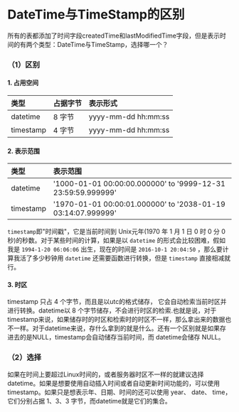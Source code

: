 # DateTime与TimeStamp的区别

所有的表都添加了时间字段createdTime和lastModifiedTime字段，但是表示时间的有两个类型：DateTime与TimeStamp，选择哪一个？

### （1）区别

#### 1. 占用空间

| 类型 | 占据字节 | 表示形式 |
| :--- | :--- | :--- |
| datetime | 8 字节 | yyyy-mm-dd hh:mm:ss |
| timestamp | 4 字节 | yyyy-mm-dd hh:mm:ss |

#### 2. 表示范围

| 类型 | 表示范围 |
| :--- | :--- |
| datetime | '1000-01-01 00:00:00.000000' to '9999-12-31 23:59:59.999999' |
| timestamp | '1970-01-01 00:00:01.000000' to '2038-01-19 03:14:07.999999' |

`timestamp`即"时间戳"，它是当前时间到 Unix元年\(1970 年 1 月 1 日 0 时 0 分 0 秒\)的秒数。对于某些时间的计算，如果是以 `datetime` 的形式会比较困难，假如我是 `1994-1-20 06:06:06` 出生，现在的时间是 `2016-10-1 20:04:50` ，那么要计算我活了多少秒钟用 `datetime` 还需要函数进行转换，但是 `timestamp` 直接相减就行。

#### 3. 时区

timestamp 只占 4 个字节，而且是以utc的格式储存， 它会自动检索当前时区并进行转换。datetime以 8 个字节储存，不会进行时区的检索.也就是说，对于timestamp来说，如果储存时的时区和检索时的时区不一样，那么拿出来的数据也不一样。对于datetime来说，存什么拿到的就是什么。还有一个区别就是如果存进去的是NULL，timestamp会自动储存当前时间，而 datetime会储存 NULL。

### （2）选择

如果在时间上要超过Linux时间的，或者服务器时区不一样的就建议选择 datetime。如果是想要使用自动插入时间或者自动更新时间功能的，可以使用timestamp。如果只是想表示年、日期、时间的还可以使用 year、 date、 time，它们分别占据 1、3、3 字节，而datetime就是它们的集合。

